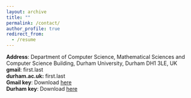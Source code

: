 ```yaml
---
layout: archive
title: ""
permalink: /contact/
author_profile: true
redirect_from:
  - /resume
---
```


<p>
	<strong>Address</strong>: Department of Computer Science, Mathematical Sciences and Computer Science Building, Durham University, Durham DH1 3LE, UK<br>
	<strong>gmail</strong>: first.last<br>
	<strong>durham.ac.uk:</strong> first.last<br>
	<strong>Gmail key</strong>: Download <a class="dhtgD aw5Odc" href="https://keys.openpgp.org/vks/v1/by-fingerprint/AF86A7799FA0B97396B2A707C7B32F48806D29DF" rel="noopener" target="_blank">here</a><br>
	<strong>Durham key</strong>: Download <a class="dhtgD aw5Odc" href="https://keys.openpgp.org/vks/v1/by-fingerprint/B6D36B67687243989586191AD16A926EC5D8D0AF" rel="noopener" target="_blank">here</a><br>	
</p>
